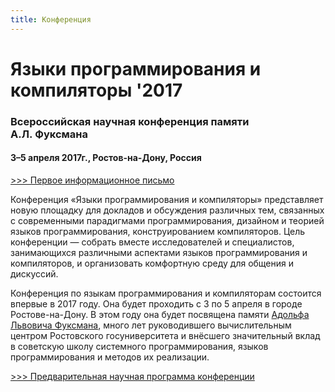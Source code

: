 ```yaml
---
title: Конференция
---
```


<h1 id="confTitle"> Языки программирования и компиляторы '2017</h1>

### Всероссийская научная конференция памяти А.Л.&nbsp;Фуксмана

#### 3–5 апреля 2017г., Ростов-на-Дону, Россия 

[>>> Первое информационное письмо](files/PLC-2017CfP.pdf)

Конференция «Языки программирования и компиляторы»
представляет новую площадку для докладов и обсуждения 
различных тем, связанных с современными парадигмами программирования, 
дизайном и теорией языков программирования, 
конструированием компиляторов. Цель конференции — собрать вместе исследователей и специалистов, 
занимающихся различными аспектами языков программирования и компиляторов,
и организовать комфортную среду для общения и дискуссий. 

Конференция по языкам программирования и компиляторам
состоится впервые в 2017 году. 
Она будет проходить с 3 по 5 апреля в городе Ростове-на-Дону.
В этом году она будет посвящена памяти [Адольфа Львовича Фуксмана](fuksman.html), 
много лет руководившего вычислительным центром Ростовского госуниверситета 
и внёсшего значительный вклад в советскую школу системного программирования, 
языков программирования и методов их реализации.

[>>> Предварительная научная программа конференции](files/Program_PLC_2017.rtf)